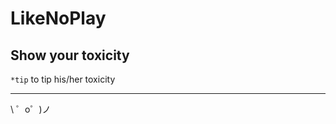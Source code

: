 # LikeNoPlay
Show your toxicity
------------

`*tip` to tip his/her toxicity

-------------------

\ ゜o゜)ノ
